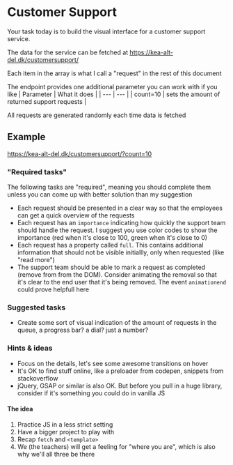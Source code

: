 # Customer Support
Your task today is to build the visual interface for a customer support service.

The data for the service can be fetched at https://kea-alt-del.dk/customersupport/

Each item in the array is what I call a "request" in the rest of this document

The endpoint provides one additional parameter you can work with if you like
| Parameter | What it does |
| --- | --- |
| count=10 | sets the amount of returned support requests |

All requests are generated randomly each time data is fetched
## Example
https://kea-alt-del.dk/customersupport/?count=10

### "Required tasks"
The following tasks are "required", meaning you should complete them unless you can come up with better solution than my suggestion

* Each request should be presented in a clear way so that the employees can get a quick overview of the requests
* Each request has an `importance` indicating how quickly the support team should handle the request. I suggest you use color codes to show the importance (red when it's close to 100, green when it's close to 0)
* Each request has a property called `full`. This contains additional information that should not be visible initiallly, only when requested (like "read more")
* The support team should be able to mark a request as completed (remove from from the DOM). Consider animating the removal so that it's clear to the end user that it's being removed. The event `animationend` could prove helpfull here

### Suggested tasks
* Create some sort of visual indication of the amount of requests in the queue, a progress bar? a dial? just a number?

### Hints & ideas
* Focus on the details, let's see some awesome transitions on hover
* It's OK to find stuff online, like a preloader from codepen, snippets from stackoverflow
* jQuery, GSAP or similar is also OK. But before you pull in a huge library, consider if it's something you could do in vanilla JS

#### The idea
1. Practice JS in a less strict setting
2. Have a bigger project to play with
3. Recap `fetch` and `<template>`
4. We (the teachers) will get a feeling for "where you are", which is also why we'll all three be there